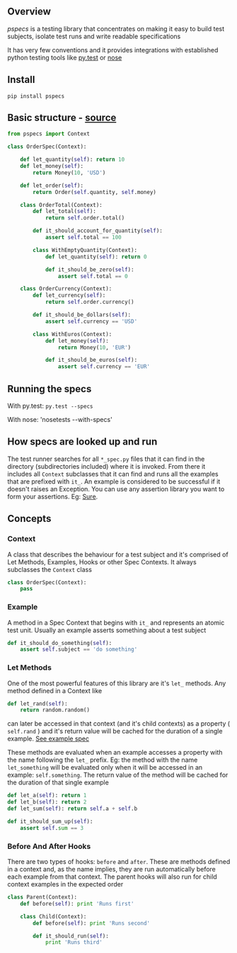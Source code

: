 ## Overview

*pspecs* is a testing library that concentrates on making it easy to build test subjects, isolate test runs
and write readable specifications

It has very few conventions and it provides integrations with established
python testing tools like [py.test](http://pytest.org/latest/) or [nose](http://nose.readthedocs.org/en/latest/)

## Install

```
pip install pspecs
```

## Basic structure - [source](./examples/order_spec.py)

```python
from pspecs import Context

class OrderSpec(Context):

    def let_quantity(self): return 10
    def let_money(self):
        return Money(10, 'USD')

    def let_order(self):
        return Order(self.quantity, self.money)

    class OrderTotal(Context):
        def let_total(self):
            return self.order.total()

        def it_should_account_for_quantity(self):
            assert self.total == 100

        class WithEmptyQuantity(Context):
            def let_quantity(self): return 0

            def it_should_be_zero(self):
                assert self.total == 0

    class OrderCurrency(Context):
        def let_currency(self):
            return self.order.currency()

        def it_should_be_dollars(self):
            assert self.currency == 'USD'

        class WithEuros(Context):
            def let_money(self):
                return Money(10, 'EUR')

            def it_should_be_euros(self):
                assert self.currency == 'EUR'
```

## Running the specs

With py.test: `py.test --specs`

With nose: 'nosetests --with-specs'

## How specs are looked up and run

The test runner searches for all `*_spec.py` files that it can find in the directory (subdirectories included) where it is invoked.
From there it includes all `Context` subclasses that it can find and runs all the examples that are prefixed with `it_`.
An example is considered to be successful if it doesn't raises an Exception.
You can use any assertion library you want to form your assertions. Eg: [Sure](http://falcao.it/sure/reference.html).

## Concepts

### Context

A class that describes the behaviour for a test subject and it's comprised of Let Methods,
Examples, Hooks or other Spec Contexts. It always subclasses the `Context` class

```python
class OrderSpec(Context):
    pass
```

### Example

A method in a Spec Context that begins with `it_` and represents an atomic test unit.
Usually an example asserts something about a test subject

```python
def it_should_do_something(self):
    assert self.subject == 'do something'
```

### Let Methods

One of the most powerful features of this library are it's `let_` methods.
Any method defined in a Context like

```python
def let_rand(self):
    return random.random()
```

can later be accessed in that context (and it's child contexts) as a property ( `self.rand` ) and it's return value will be cached
for the duration of a single example. [See example spec](./specs_spec.py#L30-L42)

These methods are evaluated when an example accesses a property with the name following the `let_` prefix.
Eg: the method with the name `let_something` will be evaluated only when it will be accessed in an
 example: `self.something`. The return value of the method will be cached for the duration of that
 single example

```python
def let_a(self): return 1
def let_b(self): return 2
def let_sum(self): return self.a + self.b

def it_should_sum_up(self):
    assert self.sum == 3
```

### Before And After Hooks

 There are two types of hooks: `before` and `after`. These are methods defined in a context and, as the name implies,
 they are run automatically before each example from that context.
 The parent hooks will also run for child context examples in the expected order

```python
class Parent(Context):
    def before(self): print 'Runs first'

    class Child(Context):
        def before(self): print 'Runs second'

        def it_should_run(self):
            print 'Runs third'

```